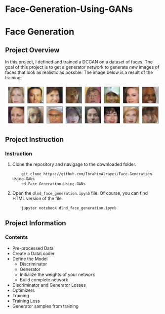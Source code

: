 # Face-Generation-Using-GANs
[//]: # (Image Reference)

[image1]: ./example.jpg "Generated Faces"

# Face Generation

## Project Overview

In this project, I defined and trained a DCGAN on a dataset of faces. The goal of this project is to get a generator network to generate _new_ images of faces that look as realistic as possble. The image below is a result of the training:

![Generated Faces][image1]


## Project Instruction

### Instruction

1. Clone the repository and navigage to the downloaded folder.
	```
		git clone https://github.com/IbrahimAlrayes/Face-Generation-Using-GANs
		cd Face-Generation-Using-GANs
	```
2. Open the `dlnd_face_generation.ipynb` file. Of course, you can find HTML version of the file.
	```
		jupyter notebook dlnd_face_generation.ipynb
## Project Information
### Contents
- Pre-processed Data
- Create a DataLoader
- Define the Model
	- Discriminator
	- Generator
	- Initialize the weights of your network
	- Build complete network
- Discriminator and Generator Losses
- Optimizers
- Training
- Training Loss
- Generator samples from training
